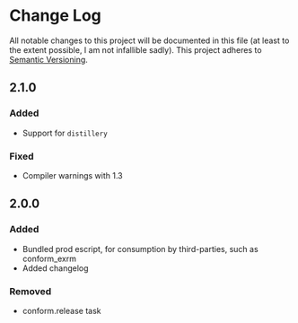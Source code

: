 # Change Log

All notable changes to this project will be documented in this file (at least to the extent possible, I am not infallible sadly).
This project adheres to [Semantic Versioning](http://semver.org/).

## 2.1.0

### Added

- Support for `distillery`

### Fixed

- Compiler warnings with 1.3

## 2.0.0
### Added
- Bundled prod escript, for consumption by third-parties, such as conform_exrm
- Added changelog
### Removed
- conform.release task
